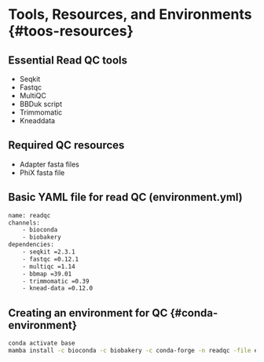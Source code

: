
# Tools, Resources, and Environments {#toos-resources}
## Essential Read QC tools
- Seqkit
- Fastqc
- MultiQC
- BBDuk script
- Trimmomatic
- Kneaddata

## Required QC resources
- Adapter fasta files
- PhiX fasta file

## Basic YAML file for read QC (environment.yml)

```bash
name: readqc
channels:
    - bioconda
    - biobakery
dependencies:
    - seqkit =2.3.1
    - fastqc =0.12.1
    - multiqc =1.14
    - bbmap =39.01
    - trimmomatic =0.39
    - knead-data =0.12.0
```
## Creating an environment for QC {#conda-environment}
```bash
conda activate base
mamba install -c bioconda -c biobakery -c conda-forge -n readqc -file environment.yml
```


